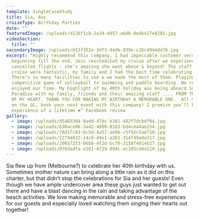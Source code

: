 ```yaml
---
template: SingleCaseStudy
title: Sia, Aus
cruiseType: Birthday Parties
date: ""
featuredImage: /uploads/d126f1c8-2a34-4d57-a6d6-0e4b417e8201.jpg
videoSection:
  title: ""
secondaryImage: /uploads/b53f352e-3df3-44db-939e-c26c4944dd76.jpg
excerpt: “Highly recommend this company. I had impeccable customer service from
  beginning till the end. Jess rescheduled my cruise after we experienced
  cancelled flights - she’s amazing she went above & beyond! The staff on the
  cruise were fantastic, my family and I had the best time celebrating my 40th.
  There’s so many facilities to use & we made the most of them. Playing a
  competitive game of volleyball to swimming and paddle boarding. We really
  enjoyed our time. My highlight of my 40th holiday was being aboard Sailing in
  Paradise with my family, friends and their amazing staff .... FROM THE BOTTOM
  OF MY HEART. THANK YOU FOR MAKING MY BIRTHDAY A MEMORABLE ONE.  All my friends
  on the GC, book your next event with this company! I promise you’ll have the
  experience of a lifetime ❤️” Facebook review
gallery:
  - image: /uploads/d5483384-8add-47dc-b101-492f7dcbdf04.jpg
  - image: /uploads/630ace06-3a42-4080-8183-bd4cea4ae254.jpg
  - image: /uploads/78d17c83-6c5d-4a57-ae9b-c5f92c5ae710.jpg
  - image: /uploads/22744032-14c6-49e1-a261-314f49a8a317.jpg
  - image: /uploads/20057253-66b8-4f2d-bcf0-3158f4014b27.jpg
  - image: /uploads/076dadfa-e181-4739-894c-ac105cd4a110.jpg
---
```

Sia flew up from (Melbourne?) to celebrate her 40th birthday with us. Sometimes mother nature can bring along a little rain as it did on this charter, but that didn’t stop the celebrations for Sia and her guests! Even though we have ample undercover area these guys just wanted to get out there and have a blast dancing in the rain and taking advantage of the beach activities. We love making memorable and stress-free experiences for our guests and especially loved watching them singing their hearts out together!
